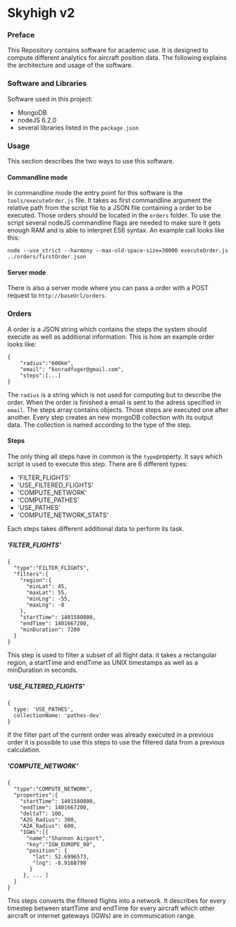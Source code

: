 # Skyhigh v2

### Preface

This Repository contains software for academic use. It is designed to compute different analytics for aircraft position data. The following explains the architecture and usage of the software.


### Software and Libraries

Software used in this project:
* MongoDB
* nodeJS 6.2.0
* several libraries listed in the `package.json`



### Usage

This section describes the two ways to use this software.

#### Commandline mode

In commandline mode the entry point for this software is the `tools/executeOrder.js` file. It takes as first commandline argument the relative path from the script file to a JSON file containing a order to be executed. Those orders should be located in the `orders` folder. To use the script several nodeJS commandline flags are needed to make sure it gets enough RAM and is able to interpret ES6 syntax. An example call looks like this:

`node --use_strict --harmony --max-old-space-size=30000 executeOrder.js ../orders/firstOrder.json`

#### Server mode

There is also a server mode where you can pass a order with a POST request to `http://baseUrl/orders`.


### Orders

A order is a JSON string which contains the steps the system should execute as well as additional information.
This is how an example order looks like:

```
{
    "radius":"600km",
    "email": "konradfuger@gmail.com",
    "steps":[...]
}
```

The `radius` is a string which is not used for computing but to describe the order. When the order is finished a email is sent to the adress specified in `email`. The steps array contains objects. Those steps are executed one after another. Every step creates an new mongoDB collection with its output data. The collection is named according to the type of the step.

#### Steps

The only thing all steps have in common is the `type`property. It says which script is used to execute this step. There are 6 different types:

* 'FILTER_FLIGHTS'
* 'USE_FILTERED_FLIGHTS'
* 'COMPUTE_NETWORK'
* 'COMPUTE_PATHES'
* 'USE_PATHES'
* 'COMPUTE_NETWORK_STATS'

Each steps takes different additional data to perform its task.

##### 'FILTER_FLIGHTS'

```
{
  "type":"FILTER_FLIGHTS",
  "filters":{
    "region":{
      "minLat": 45,
      "maxLat": 55,
      "minLng": -55,
      "maxLng": -8
    },
    "startTime": 1401580800,
    "endTime": 1401667200,
    "minDuration": 7200
  }
}
```
This step is used to filter a subset of all flight data. it takes a rectangular region, a startTime and endTime as UNIX timestamps as well as a minDuration in seconds.

##### 'USE_FILTERED_FLIGHTS'
```
{
  type: 'USE_PATHES',
  collectionName: 'pathes-dev'
}
```

If the filter part of the current order was already executed in a previous order it is possible to use this steps to use the filtered data from a previous calculation.

##### 'COMPUTE_NETWORK'
```
{
  "type":"COMPUTE_NETWORK",
  "properties":{
    "startTime": 1401580800,
    "endTime": 1401667200,
    "deltaT": 100,
    "A2G_Radius": 300,
    "A2A_Radius": 600, 
    "IGWs":[{
      "name":"Shannon Airport",
      "key":"IGW_EUROPE_00",
      "position": {
        "lat": 52.6996573,
        "lng": -8.9168798
       }
     }, ... ]
  }
}
```

This steps converts the filtered flights into a network. It describes for every timestep between startTime and endTime for every aircraft which other aircraft or internet gateways (IGWs) are in communication range.
